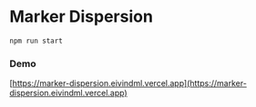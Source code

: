 # Marker Dispersion

```
npm run start
```

### Demo

[https://marker-dispersion.eivindml.vercel.app](https://marker-dispersion.eivindml.vercel.app)
